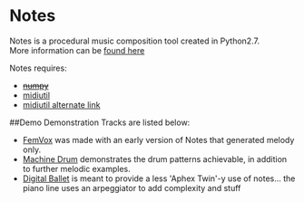 # Notes
Notes is a procedural music composition tool created in Python2.7.    
More information can be [found here](http://jamesrobertcarthew.github.io/notes/)   

Notes requires:
<ul>
<li><a href="http://www.numpy.org/"><del>numpy</del></a>
<li><a href="https://code.google.com/p/midiutil/">midiutil </a>
<li><a href="http://www.emergentmusics.org/midiutil">midiutil alternate link</a>
</ul>

##Demo
Demonstration Tracks are listed below:
<ul>
<li><a href="https://soundcloud.com/b38tn1k/femvox-the-realm-a-procedurally-generated-music-experiment">FemVox</a> was made with an early version of Notes that generated melody only.

<li><a href="https://soundcloud.com/b38tn1k/machine-drum">Machine Drum</a> demonstrates the drum patterns achievable, in addition to further melodic examples.

<li> <a href="https://soundcloud.com/b38tn1k/digital-ballet">Digital Ballet</a> is meant to provide a less 'Aphex Twin'-y use of notes... the piano line uses an arpeggiator to add complexity and stuff
</ul>
